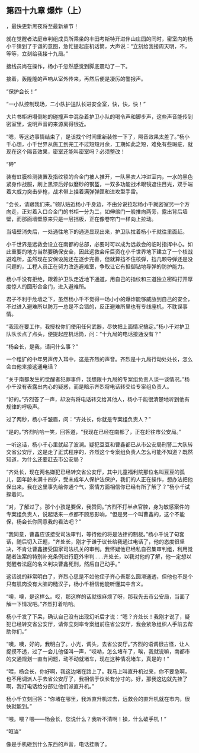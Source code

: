 ## 第四十九章 爆炸（上）
，最快更新黑夜将至最新章节！

就在觉醒者法庭审判组成员所乘坐的丰田考斯特开进伴山庄园的同时，密室内的杨小千猜到了于谦的意图，急忙提起座机话筒，大声说：“立刻给我接周天明，不，等等，立刻给我接十九局。”

接线员尚在操作，杨小千忽然感觉到脚底震动了一下。

接着，轰隆隆的声响从室外传来，再然后便是凄厉的警报声。

“保护会长！”

“一小队控制现场，二小队护送队长进安全室，快，快，快！”

大片书柜坍塌倒地的碰撞声中混杂着护卫小队的喝令声和脚步声，这些声音能传到密室里，说明声音的来源离得很近。

“嗯，等这边事情结束了，是该找个时间重新装修一下了，隔音效果太差了。”杨小千心想，小千世界从施工到完工不过短短月余，工期如此之短，难免有些瑕疵，就现在这个隔音效果，密室还能叫密室吗？必须整改！

“砰”

装有虹膜检测装置及指纹锁的合金门被人推开，一队黑衣人冲进室内，一水的黑色紧身作战服，刷上黑漆后好似磨砂的钢盔，一双多功能战术眼镜遮住目光，双手端着大威力突击步枪，战术带上挂着满弹弹匣和进攻型手雷。

“会长，请跟我们来。”领队贴近杨小千身边，不由分说拉起杨小千就密室另一个方向走，正对着入口合金门的书柜一分为二，如伸缩门一般推向两旁，露出背后墙壁，而那面墙壁原来只是一层挡板，正在像卷帘门一样向上拉动。

当墙壁消失后，一处通往地下的通道显现出来，护卫队拉着杨小千就往里面赶。

小千世界是远救会设立在南都的总部，必要时可以成为远救会的临时指挥中心。如此重要的地方当然要确保安全，因此远救会斥巨资在小千世界地下建立了一个核战避难所，虽然现在安保设施还在逐步完善，但就算挡不住核弹，挡几颗导弹还是没问题的，工程人员正在努力改造避难室，争取让它有抵御钻地导弹的防护能力。

杨小千没有拒绝，跟着护卫队走近地下通道，用自己的指纹和三道独立密码打开厚度惊人的圆形合金门，进入避难所。

君子不利于危墙之下，虽然杨小千不觉得一场小小的爆炸能够威胁到自己的安全，不过进入避难所以防万一总是不会错的，反正避难所里也有专线座机，不耽误事情。

“我现在要工作，我授权你们使用任何武器，尽快把上面情况搞定。”杨小千对护卫队队长点了点头，便提起座机话筒，问：“十九局的电话接通没有？”

“杨会长，是我，请问什么事？”

一个粗犷的中年男声传入耳中，这是齐烈的声音。齐烈是十九局行动处处长，怎么会由他来接这通电话？

“关于南都发生的觉醒者犯罪事件，我想跟十九局的专案组负责人谈一谈情况。”杨小千没有表露出内心的疑惑，而是暗示齐烈将电话转交给专案组负责人。

“好的。”齐烈答了一声，却没有将电话转交给其他人，杨小千能很清楚地听到他有规律的呼吸声。

过了两秒，杨小千皱眉，问：“齐处长，你就是专案组负责人？”

“是的。”齐烈哈哈一笑，回答道，“我现在已经在南都了，正在赶往市公安局。”

一听这话，杨小千心里就起了波澜。疑犯豆豆和曹鑫都已从市公安局刑警二大队转交省公安厅，这是走了正式程序的，齐烈这个专案组负责人怎么可能不知道？既然知道，为什么还要赶去市公安局？

“齐处长，现在两名嫌犯已经转交省公安厅，其中儿童福利院那位名叫豆豆的孤儿，因年龄未满十四岁，受未成年人保护法保护，我们的人正在操作，想办法把他保出来。我在这里事先给你通个气，案情方面相信你已经有所了解了？”杨小千试探着问。

“对，了解过了。那个小孩是要保，我赞同。”齐烈不打半点官腔，身为敏感案件的专案组负责人，说起话来一点都不顾忌影响，“但是另一个叫曹鑫的，这个不能保，杨会长你同意我的看法吧？”

“我同意，曹鑫应该接受司法审判，等待他的将是法律的制裁。”杨小千说了句套话，随后切入正题，“齐处长，刚才于谦于议长给我通过电话了，他的态度很坚决，不肯让曹鑫接受国家司法机关的审判。我怀疑他已经私自召集审判组，利用觉醒者法案的特别补充条例进行庭外审判……齐处长，以我对他的了解，他一定想以觉醒者法庭的名义判决曹鑫死刑，然后自己动手。”

这话说的非常明白了，齐烈心思是不如他侄子齐心吾那么圆滑通透，但他也不是个只有肌肉没有大脑的糙汉子，杨小千相信他能听懂其中含义。

“噢，噢，是这样么。哎，那这样的话就很麻烦了呀，那我先去市公安局，当面了解一下情况吧。”齐烈打着哈哈。

杨小千发了下呆，确认自己没有出现幻听后才说：“嗯？齐处长！我刚才说了，疑犯已经转交省公安厅，请你立刻率专案组前往省公安厅，我会紧急组织人手前去帮助你们。”

“噢，噢，好的，我明白了。小光，调头，去省公安厅。”齐烈的语调很古怪，让人捉摸不透，过了一会儿他怪叫一声，“哎呦，怎么堵车了，唉，我就说嘛，南都市的交通规划一直有问题，动不动就堵车，现在这种情况堵车，真是的！”

“喂，杨会长，你好啊，我这边堵在路上了。我马上叫直升机过来，你不要急啊，也不用调派人手去省公安厅了，我相信于议长有分寸的。好，那我这边就先挂了啊，我打电话给分部让他们派直升机。”

杨小千立刻回答：“你堵在哪里，我派直升机过去，远救会的直升机就在市内，很快就能到。”

“喂。喂？喂――杨会长，您说什么？我听不清啊！操，什么破手机！”

“哐当”

像是手机砸到什么东西的声音，电话挂断了。

